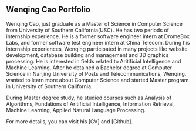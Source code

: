 ## Wenqing Cao Portfolio

Wenqing Cao, just graduate as a Master of Science in Computer Science from University of Southern California(USC). He has two periods of internship experience. He is a former software engineer intern at DromeBox Labs, and former software test engineer intern at China Telecom. During his internship experiences, Wenqing participated in many projects like website development, database building and management and 3D graphics processing. He is interested in fields related to Aritificial Intelligence and Machine Learning. After he obtained a Bachelor degree at Computer Science in Nanjing University of Posts and Telecommunications, Wenqing. wanted to learn more about Computer Science and started Master program in University of Southern California.

During Master degree study, he studied courses such as Analysis of Algorithms, Fundations of Aritificial Intelligence, Information Retrieval, Machine Learning, Applied Natural Language Processing.

For more details, you can visit his [CV] and [Github].
